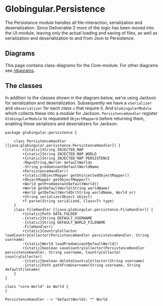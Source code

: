 # Globingular.Persistence

The Persistance module handles all file-interaction, serialization and deserialization. Since Deliverable 2 more of the logic  has been moved into the UI-module, leaving only the actual loading and saving of files, as well as serialization and deserialization to and from Json to Persistence.


## Diagrams

This page contains class-diagrams for the Core-module. For other diagrams see [/diagrams](/diagrams).


## The classes

In addition to the classes shown in the diagram below, we're using Jackson for serialization and deserialization. Subsequently we have a `xSerializer` and `xDeserializer` for each class `x` that require it. And `GlobingularModule` which collects these into a *module* for Jackson. `PersistenceHandler` register `GlobingularModule` to requested `ObjectMapper`s before returning them, enabling these serializers and deserializers for Jackson.

```plantuml
package globingular.persistence {

    class PersistenceHandler [[java:globingular.persistence.PersistenceHandler]] {
        +{static}String INJECTED_MAP
        +{static}String INJECTED_MAP_WORLD
        +{static}String INJECTED_MAP_PERSISTENCE
        -Map<String,World> defaultWorlds
        -String predominantDefaultWorldName
        +PersistenceHandler()
        +{static}ObjectMapper getUninjectedObjectMapper()
        +ObjectMapper getObjectMapper()
        +World getPredominantDefaultWorld()
        +World getDefaultWorld(String worldName)
        +World getDefaultWorldOr(String worldName, World or)
        +String serialize(Object object)
        +T parse(String serialized, Class<T> type)
    }
    class FileHandler [[java:globingular.persistence.FileHandler]] {
        +{static}Path DATA_FOLDER
        -{static}String DEFAULT_USERNAME
        -{static}String DEFAULT_WORLD_FILENAME
        -FileHandler()
        +{static}CountryCollector loadCountryCollector(PersistenceHandler persistenceHandler, String username)
        ~{static}World loadPredominantDefaultWorld()
        +{static}boolean saveCountryCollector(PersistenceHandler persistenceHandler, String username, CountryCollector countryCollector)
        -{static}boolean deleteCountryCollector(String username)
        -{static}Path pathFromUsername(String username, String defaultFilename)
    }
}

class "core.World" as World {
}

PersistenceHandler --> "defaultWorlds: *" World
```

